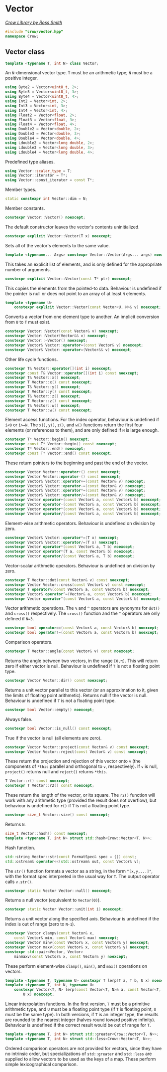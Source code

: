 # Vector

_[Crow Library by Ross Smith](index.html)_

```c++
#include "crow/vector.hpp"
namespace Crow;
```

## Vector class

```c++
template <typename T, int N> class Vector;
```

An `N`-dimensional vector type. `T` must be an arithmetic type; `N` must be a
positive integer.

```c++
using Byte2 = Vector<uint8_t, 2>;
using Byte3 = Vector<uint8_t, 3>;
using Byte4 = Vector<uint8_t, 4>;
using Int2 = Vector<int, 2>;
using Int3 = Vector<int, 3>;
using Int4 = Vector<int, 4>;
using Float2 = Vector<float, 2>;
using Float3 = Vector<float, 3>;
using Float4 = Vector<float, 4>;
using Double2 = Vector<double, 2>;
using Double3 = Vector<double, 3>;
using Double4 = Vector<double, 4>;
using Ldouble2 = Vector<long double, 2>;
using Ldouble3 = Vector<long double, 3>;
using Ldouble4 = Vector<long double, 4>;
```

Predefined type aliases.

```c++
using Vector::scalar_type = T;
using Vector::iterator = T*;
using Vector::const_iterator = const T*;
```

Member types.

```c++
static constexpr int Vector::dim = N;
```

Member constants.

```c++
constexpr Vector::Vector() noexcept;
```

The default constructor leaves the vector's contents uninitialized.

```c++
constexpr explicit Vector::Vector(T x) noexcept;
```

Sets all of the vector's elements to the same value.

```c++
template <typename... Args> constexpr Vector::Vector(Args... args) noexcept;
```

This takes an explicit list of elements, and is only defined for the
appropriate number of arguments.

```c++
constexpr explicit Vector::Vector(const T* ptr) noexcept;
```

This copies the elements from the pointed-to data. Behaviour is undefined if
the pointer is null or does not point to an array of at least `N` elements.

```c++
template <typename U>
    constexpr explicit Vector::Vector(const Vector<U, N>& v) noexcept;
```

Converts a vector from one element type to another. An implicit conversion
from `U` to `T` must exist.

```c++
constexpr Vector::Vector(const Vector& v) noexcept;
constexpr Vector::Vector(Vector&& v) noexcept;
constexpr Vector::~Vector() noexcept;
constexpr Vector& Vector::operator=(const Vector& v) noexcept;
constexpr Vector& Vector::operator=(Vector&& v) noexcept;
```

Other life cycle functions.

```c++
constexpr T& Vector::operator[](int i) noexcept;
constexpr const T& Vector::operator[](int i) const noexcept;
constexpr T& Vector::x() noexcept;
constexpr T Vector::x() const noexcept;
constexpr T& Vector::y() noexcept;
constexpr T Vector::y() const noexcept;
constexpr T& Vector::z() noexcept;
constexpr T Vector::z() const noexcept;
constexpr T& Vector::w() noexcept;
constexpr T Vector::w() const noexcept;
```

Element access functions. For the index operator, behaviour is undefined if
`i<0` or `i>=N`. The `x()`, `y()`, `z()`, and `w()` functions return the
first four elements (or references to them), and are only defined if `N` is
large enough.

```c++
constexpr T* Vector::begin() noexcept;
constexpr const T* Vector::begin() const noexcept;
constexpr T* Vector::end() noexcept;
constexpr const T* Vector::end() const noexcept;
```

These return pointers to the beginning and past the end of the vector.

```c++
constexpr Vector Vector::operator+() const noexcept;
constexpr Vector Vector::operator-() const noexcept;
constexpr Vector& Vector::operator+=(const Vector& v) noexcept;
constexpr Vector& Vector::operator-=(const Vector& v) noexcept;
constexpr Vector& Vector::operator*=(const Vector& v) noexcept;
constexpr Vector& Vector::operator/=(const Vector& v) noexcept;
constexpr Vector operator+(const Vector& a, const Vector& b) noexcept;
constexpr Vector operator-(const Vector& a, const Vector& b) noexcept;
constexpr Vector operator*(const Vector& a, const Vector& b) noexcept;
constexpr Vector operator/(const Vector& a, const Vector& b) noexcept;
```

Element-wise arithmetic operators. Behaviour is undefined on division by
zero.

```c++
constexpr Vector& Vector::operator*=(T x) noexcept;
constexpr Vector& Vector::operator/=(T x) noexcept;
constexpr Vector operator*(const Vector& a, T b) noexcept;
constexpr Vector operator*(T a, const Vector& b) noexcept;
constexpr Vector operator/(const Vector& a, T b) noexcept;
```

Vector-scalar arithmetic operators. Behaviour is undefined on division by
zero.

```c++
constexpr T Vector::dot(const Vector& v) const noexcept;
constexpr Vector Vector::cross(const Vector& v) const noexcept;
constexpr T operator%(const Vector& a, const Vector& b) noexcept;
constexpr Vector& operator^=(Vector& a, const Vector& b) noexcept;
constexpr Vector operator^(const Vector& a, const Vector& b) noexcept;
```

Vector arithmetic operations. The `%` and `^` operators are synonyms for
`dot()` and `cross()` respectively. The `cross()` function and the `^`
operators are only defined if `N=3`.

```c++
constexpr bool operator==(const Vector& a, const Vector& b) noexcept;
constexpr bool operator!=(const Vector& a, const Vector& b) noexcept;
```

Comparison operators.

```c++
constexpr T Vector::angle(const Vector& v) const noexcept;
```

Returns the angle between two vectors, in the range `[0,π]`. This will return
zero if either vector is null. Behaviour is undefined if `T` is not a floating
point type.

```c++
constexpr Vector Vector::dir() const noexcept;
```

Returns a unit vector parallel to this vector (or an approximation to it,
given the limits of floating point arithmetic). Returns null if the vector is
null. Behaviour is undefined if `T` is not a floating point type.

```c++
constexpr bool Vector::empty() noexcept;
```

Always false.

```c++
constexpr bool Vector::is_null() const noexcept;
```

True if the vector is null (all elements are zero).

```c++
constexpr Vector Vector::project(const Vector& v) const noexcept;
constexpr Vector Vector::reject(const Vector& v) const noexcept;
```

These return the projection and rejection of this vector onto `v` (the
components of `*this` parallel and orthogonal to `v`, respectively). If `v` is
null, `project()` returns null and `reject()` returns `*this`.

```c++
T Vector::r() const noexcept;
constexpr T Vector::r2() const noexcept;
```

These return the length of the vector, or its square. The `r2()` function will
work with any arithmetic type (provided the result does not overflow), but
behaviour is undefined for `r()` if `T` is not a floating point type.

```c++
constexpr size_t Vector::size() const noexcept;
```

Returns `N`.

```c++
size_t Vector::hash() const noexcept;
template <typename T, int N> struct std::hash<Crow::Vector<T, N>>;
```

Hash function.

```c++
std::string Vector::str(const FormatSpec& spec = {}) const;
std::ostream& operator<<(std::ostream& out, const Vector& v);
```

The `str()` function formats a vector as a string, in the form `"[x,y,...]"`,
with the format spec interpreted in the usual way for `T`. The output operator
calls `v.str()`.

```c++
constexpr static Vector Vector::null() noexcept;
```

Returns a null vector (equivalent to `Vector(0)`).

```c++
constexpr static Vector Vector::unit(int i) noexcept;
```

Returns a unit vector along the specified axis. Behaviour is undefined if the
index is out of range (zero to `N-1`).

```c++
constexpr Vector clampv(const Vector& x,
    const Vector& min, const Vector& max) noexcept;
constexpr Vector minv(const Vector& x, const Vector& y) noexcept;
constexpr Vector maxv(const Vector& x, const Vector& y) noexcept;
constexpr std::pair<Vector, Vector>
    minmaxv(const Vector& x, const Vector& y) noexcept;
```

These perform element-wise `clamp()`, `min()`, and `max()` operations on
vectors.

```c++
template <typename T, typename U> constexpr T lerp(T a, T b, U x) noexcept;
template <typename T, int N, typename U>
    constexpr Vector<T, N> lerp(const Vector<T, N>& a, const Vector<T, N>& b,
        U x) noexcept;
```

Linear interpolation functions. In the first version, `T` must be a primitive
arithmetic type, and `U` must be a floating point type (if `T` is floating
point, `U` must be the same type). In both versions, if `T` is an integer
type, the results are rounded to the nearest integer (halves round toward
positive infinity). Behaviour is undefined if the correct result would be out
of range for `T`.

```c++
template <typename T, int N> struct std::greater<Crow::Vector<T, N>>;
template <typename T, int N> struct std::less<Crow::Vector<T, N>>;
```

Ordered comparison operators are not provided for vectors, since they have no
intrinsic order, but specializations of `std::greater` and `std::less` are
supplied to allow vectors to be used as the keys of a map. These perform
simple lexicographical comparison.
